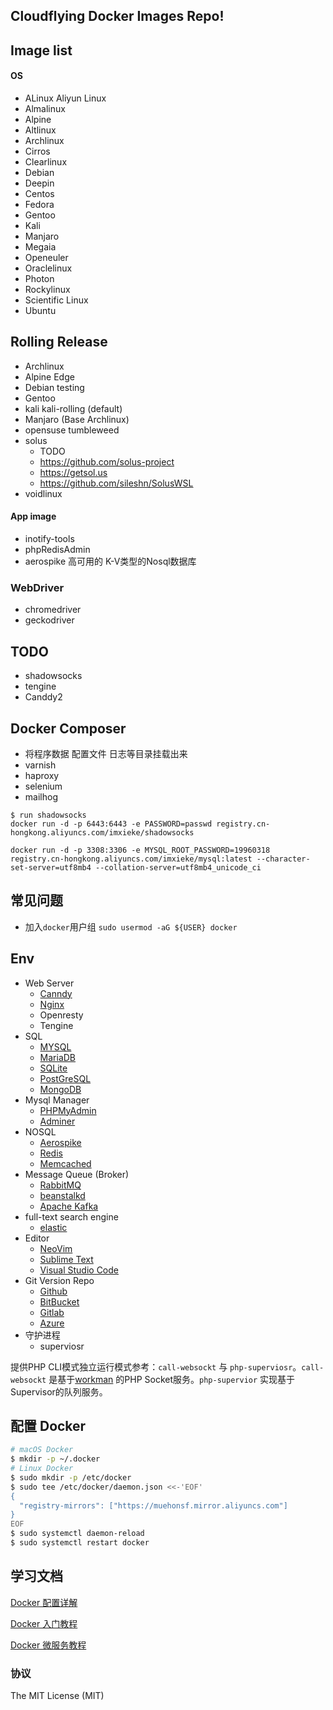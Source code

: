 ## Cloudflying Docker Images Repo!

## Image list
#### OS
- ALinux Aliyun Linux
- Almalinux
- Alpine
- Altlinux
- Archlinux
- Cirros
- Clearlinux
- Debian
- Deepin
- Centos
- Fedora
- Gentoo
- Kali
- Manjaro
- Megaia
- Openeuler
- Oraclelinux
- Photon
- Rockylinux
- Scientific Linux
- Ubuntu

## Rolling Release
- Archlinux
- Alpine Edge
- Debian testing
- Gentoo
- kali kali-rolling (default)
- Manjaro (Base Archlinux)
- opensuse tumbleweed
- solus
  - TODO
  - https://github.com/solus-project
  - https://getsol.us
  - https://github.com/sileshn/SolusWSL
- voidlinux

#### App image
- inotify-tools
- phpRedisAdmin
- aerospike   高可用的 K-V类型的Nosql数据库

### WebDriver
- chromedriver
- geckodriver

## TODO
- shadowsocks
- tengine
- Canddy2

## Docker Composer
- 将程序数据 配置文件 日志等目录挂载出来
- varnish
- haproxy
- selenium
- mailhog

```
$ run shadowsocks
docker run -d -p 6443:6443 -e PASSWORD=passwd registry.cn-hongkong.aliyuncs.com/imxieke/shadowsocks
```

```
docker run -d -p 3308:3306 -e MYSQL_ROOT_PASSWORD=19960318 registry.cn-hongkong.aliyuncs.com/imxieke/mysql:latest --character-set-server=utf8mb4 --collation-server=utf8mb4_unicode_ci
```

## 常见问题

- 加入`docker`用户组
`sudo usermod -aG ${USER} docker`

## Env
- Web Server
  - [Canndy](https://caddyserver.com)
  - [Nginx](http://nginx.org)
  - Openresty
  - Tengine
- SQL
  - [MYSQL](https://www.mysql.com)
  - [MariaDB](https://mariadb.org)
  - [SQLite](https://www.sqlite.org)
  - [PostGreSQL](https://www.postgresql.org)
  - [MongoDB](https://www.mongodb.com)
- Mysql Manager
  - [PHPMyAdmin](https://www.phpmyadmin.net)
  - [Adminer](https://www.adminer.org)
- NOSQL
  - [Aerospike](https://aerospike.com)
  - [Redis](https://redis.io)
  - [Memcached](https://memcached.org)
- Message Queue (Broker)
  - [RabbitMQ](https://www.rabbitmq.com)
  - [beanstalkd](https://beanstalkd.github.io)
  - [Apache Kafka](http://kafka.apache.org)
- full-text search engine
  - [elastic](https://www.elastic.co)
- Editor
  - [NeoVim](https://neovim.io)
  - [Sublime Text](https://www.sublimetext.com)
  - [Visual Studio Code](https://code.visualstudio.com)
- Git Version Repo
  - [Github](https://github.com)
  - [BitBucket](https://bitbucket.org)
  - [Gitlab](https://about.gitlab.com)
  - [Azure](https://dev.azure.com)
- 守护进程
  - superviosr

提供PHP CLI模式独立运行模式参考：`call-websockt` 与 `php-superviosr`。`call-websockt` 是基于[workman](http://www.workerman.net/) 的PHP Socket服务。`php-supervior` 实现基于Supervisor的队列服务。

## 配置 Docker
```bash
# macOS Docker
$ mkdir -p ~/.docker
# Linux Docker
$ sudo mkdir -p /etc/docker
$ sudo tee /etc/docker/daemon.json <<-'EOF'
{
  "registry-mirrors": ["https://muehonsf.mirror.aliyuncs.com"]
}
EOF
$ sudo systemctl daemon-reload
$ sudo systemctl restart docker
```

## 学习文档
[Docker 配置详解](https://www.jianshu.com/p/2217cfed29d7)

[Docker 入门教程](http://www.ruanyifeng.com/blog/2018/02/docker-tutorial.html)

[Docker 微服务教程](http://www.ruanyifeng.com/blog/2018/02/docker-wordpress-tutorial.html)

### 协议

The MIT License (MIT)
